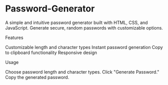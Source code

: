 # Password-Generator
A simple and intuitive password generator built with HTML, CSS, and JavaScript. Generate secure, random passwords with customizable options.

Features

Customizable length and character types
Instant password generation
Copy to clipboard functionality
Responsive design


Usage

Choose password length and character types.
Click "Generate Password."
Copy the generated password.
